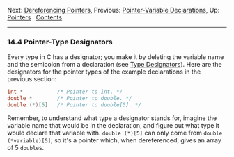 Next: [Dereferencing Pointers](Pointer-Dereference.md), Previous:
[Pointer-Variable Declarations](Pointer-Declarations.md), Up:
[Pointers](Pointers.md)  
[Contents](index.md#SEC_Contents "Table of contents")  

------------------------------------------------------------------------


### 14.4 Pointer-Type Designators 

Every type in C has a designator; you make it by deleting the variable
name and the semicolon from a declaration (see [Type
Designators](Type-Designators.md)). Here are the designators for the
pointer types of the example declarations in the previous section:

``` C
int *           /* Pointer to int. */
double *        /* Pointer to double. */
double (*)[5]   /* Pointer to double[5]. */
```

Remember, to understand what type a designator stands for, imagine the
variable name that would be in the declaration, and figure out what type
it would declare that variable with. `double (*)[5]` can only come from
`double (*variable)[5]`, so it's a pointer which, when dereferenced,
gives an array of 5 `double`s.
